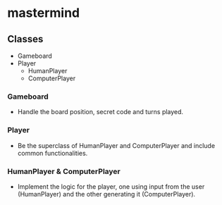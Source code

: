 # mastermind

## Classes
- Gameboard
- Player
  - HumanPlayer
  - ComputerPlayer

### Gameboard
- Handle the board position, secret code and turns played.

### Player
- Be the superclass of HumanPlayer and ComputerPlayer and include common functionalities.

### HumanPlayer & ComputerPlayer
- Implement the logic for the player, one using input from the user (HumanPlayer) and the other generating it (ComputerPlayer).